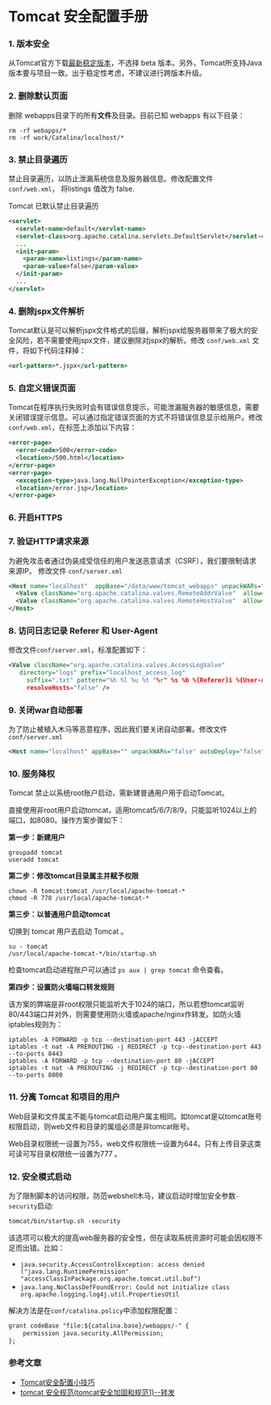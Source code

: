 # Tomcat 安全配置手册

### 1. 版本安全

从Tomcat官方下载[最新稳定版本](https://tomcat.apache.org/whichversion.html)，不选择 beta 版本。另外，Tomcat所支持Java版本要与项目一致。出于稳定性考虑，不建议进行跨版本升级。

### 2. 删除默认页面

删除 webapps目录下的所有**文件**及目录。目前已知 webapps 有以下目录：

```shell
rm -rf webapps/*
rm -rf work/Catalina/localhost/*
```

### 3. 禁止目录遍历

禁止目录遍历，以防止泄漏系统信息及服务器信息。修改配置文件`conf/web.xml`， 将listings 值改为 false.

Tomcat 已默认禁止目录遍历

```xml
<servlet>
  <servlet-name>default</servlet-name>
  <servlet-class>org.apache.catalina.servlets.DefaultServlet</servlet-class>
  ...
  <init-param>
    <param-name>listings</param-name>
    <param-value>false</param-value>
  </init-param>
  ...
</servlet>
```

### 4. **删除jspx文件解析**

Tomcat默认是可以解析jspx文件格式的后缀，解析jspx给服务器带来了极大的安全风险，若不需要使用jspx文件，建议删除对jspx的解析。修改 `conf/web.xml` 文件，将如下代码注释掉：

```xml
<url-pattern>*.jspx</url-pattern>
```

### 5. 自定义错误页面

Tomcat在程序执行失败时会有错误信息提示，可能泄漏服务器的敏感信息，需要关闭错误提示信息。可以通过指定错误页面的方式不将错误信息显示给用户。修改`conf/web.xml`，在<web-app>标签上添加以下内容：

```xml
<error-page>
  <error-code>500</error-code>
  <location>/500.html</location>
</error-page>
<error-page> 
  <exception-type>java.lang.NullPointerException</exception-type>
  <location>/error.jsp</location> 
</error-page>
```

### 6. 开启HTTPS

### 7. 验证HTTP请求来源

为避免攻击者通过伪装成受信任的用户发送恶意请求（CSRF），我们要限制请求来源IP。  修改文件 `conf/server.xml`

```xml
<Host name="localhost"  appBase="/data/www/tomcat_webapps" unpackWARs="true" autoDeploy="false">
  <Valve className="org.apache.catalina.valves.RemoteAddrValve"  allow="192.168.1.10,192.168.1.30,192.168.2.*" deny=""/> 
  <Valve className="org.apache.catalina.valves.RemoteHostValve"  allow="www.test.com,*.test.com" deny=""/>
</Host>
```

### 8. 访问日志记录 Referer 和 User-Agent

修改文件`conf/server.xml`，标准配置如下：

```xml
<Valve className="org.apache.catalina.valves.AccessLogValve"
   directory="logs" prefix="localhost_access_log"
     suffix=".txt" pattern="%h %l %u %t "%r" %s %b %{Referer}i %{User-Agent}i %D"
     resolveHosts="false" />
```

### 9. 关闭war自动部署

为了防止被植入木马等恶意程序，因此我们要关闭自动部署。修改文件 `conf/server.xml`

```xml
<Host name="localhost" appBase="" unpackWARs="false" autoDeploy="false">
```

### 10. 服务降权

Tomcat 禁止以系统root账户启动，需新建普通用户用于启动Tomcat。

直接使用非root用户启动tomcat，适用tomcat5/6/7/8/9，只能监听1024以上的端口，如8080。操作方案步骤如下：

**第一步：新建用户**

```shell
groupadd tomcat
useradd tomcat
```

**第二步：修改tomcat目录属主并赋予权限**

```shell
chown -R tomcat:tomcat /usr/local/apache-tomcat-*
chmod -R 770 /usr/local/apache-tomcat-*
```

**第三步：以普通用户启动tomcat**

切换到 tomcat 用户去启动 Tomcat 。

```shell
su - tomcat
/usr/local/apache-tomcat-*/bin/startup.sh
```

检查tomcat启动进程账户可以通过 `ps aux | grep tomcat` 命令查看。

**第四步：设置防火墙端口转发规则**

该方案的弊端是非root权限只能监听大于1024的端口，所以若想tomcat监听80/443端口并对外，则需要使用防火墙或apache/nginx作转发。如防火墙iptables规则为：

```shell
iptables -A FORWARD -p tcp --destination-port 443 -jACCEPT
iptables -t nat -A PREROUTING -j REDIRECT -p tcp--destination-port 443 --to-ports 8443
iptables -A FORWARD -p tcp --destination-port 80 -jACCEPT
iptables -t nat -A PREROUTING -j REDIRECT -p tcp--destination-port 80 --to-ports 8080
```

### 11. 分离 Tomcat 和项目的用户

Web目录和文件属主不能与tomcat启动用户属主相同。如tomcat是以tomcat账号权限启动，则web文件和目录的属组必须是非tomcat账号。

Web目录权限统一设置为755，web文件权限统一设置为644。只有上传目录这类可读可写目录权限统一设置为777 。

### 12. 安全模式启动

为了限制脚本的访问权限，防范webshell木马，建议启动时增加安全参数`-security`启动: 

```xml
tomcat/bin/startup.sh -security
```

该选项可以极大的提高web服务器的安全性，但在读取系统资源时可能会因权限不足而出错。比如：

- `java.security.AccessControlException: access denied ("java.lang.RuntimePermission" "accessClassInPackage.org.apache.tomcat.util.buf")`
- `java.lang.NoClassDefFoundError: Could not initialize class org.apache.logging.log4j.util.PropertiesUtil`

解决方法是在`conf/catalina.policy`中添加权限配置：

```xml
grant codeBase "file:${catalina.base}/webapps/-" {
    permission java.security.AllPermission;
};
```

### 参考文章

- [Tomcat安全配置小技巧](https://cloud.tencent.com/developer/article/1146827)
- [tomcat 安全规范(tomcat安全加固和规范1)--转发](https://www.cnblogs.com/xiaoyaojinzhazhadehangcheng/p/13957128.html)